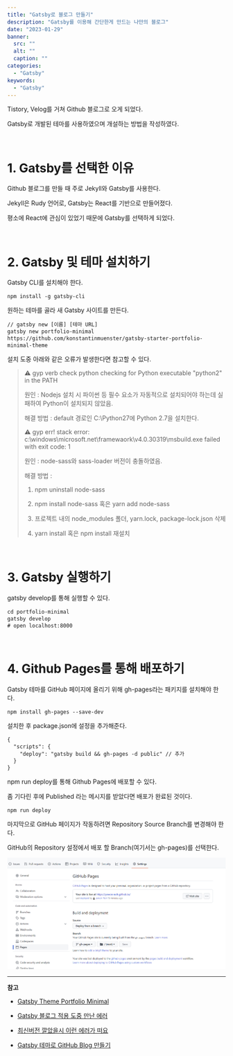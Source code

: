 ```yaml
---
title: "Gatsby로 블로그 만들기"
description: "Gatsby를 이용해 간단한게 만드는 나만의 블로그"
date: "2023-01-29"
banner:
  src: ""
  alt: ""
  caption: ""
categories:
  - "Gatsby"
keywords:
  - "Gatsby"
---
```


Tistory, Velog를 거쳐 Github 블로그로 오게 되었다.

Gatsby로 개발된 테마를 사용하였으며 개설하는 방법을 작성하였다.

<br/>

# 1. Gatsby를 선택한 이유

Github 블로그를 만들 때 주로 Jekyll와 Gatsby를 사용한다.

Jekyll은 Rudy 언어로, Gatsby는 React를 기반으로 만들어졌다.

평소에 React에 관심이 있었기 때문에 Gatsby를 선택하게 되었다.

<br/>

# 2. Gatsby 및 테마 설치하기

Gatsby CLI를 설치해야 한다.

```
npm install -g gatsby-cli
```

원하는 테마를 골라 새 Gatsby 사이트를 만든다.

```
// gatsby new [이름] [테마 URL]
gatsby new portfolio-minimal https://github.com/konstantinmuenster/gatsby-starter-portfolio-minimal-theme
```

설치 도중 아래와 같은 오류가 발생한다면 참고할 수 있다.

> ⚠️ gyp verb check python checking for Python executable "python2" in the PATH
>
> 원인 : Nodejs 설치 시 파이썬 등 필수 요소가 자동적으로 설치되어야 하는데 실패하여 Python이 설치되지 않았음.
>
> 해결 방법 : default 경로인 C:\Python27에 Python 2.7을 설치한다.
>
> ⚠️ gyp err! stack error: c:\\windows\\microsoft.net\\framewaork\\v4.0.30319\\msbuild.exe failed with exit code: 1
>
> 원인 : node-sass와 sass-loader 버전이 충돌하였음.
>
> 해결 방법 :
>
> 1. npm uninstall node-sass
>
> 2. npm install node-sass 혹은 yarn add node-sass
>
> 3. 프로젝트 내의 node_modules 폴더, yarn.lock, package-lock.json 삭제
>
> 4. yarn install 혹은 npm install 재설치

<br/>

# 3. Gatsby 실행하기

gatsby develop를 통해 실행할 수 있다.

```
cd portfolio-minimal
gatsby develop
# open localhost:8000
```

<br/>

# 4. Github Pages를 통해 배포하기

Gatsby 테마를 GitHub 페이지에 올리기 위해 gh-pages라는 패키지를 설치해야 한다.

```
npm install gh-pages --save-dev
```

설치한 후 package.json에 설정을 추가해준다.

```
{
  "scripts": {
    "deploy": "gatsby build && gh-pages -d public" // 추가
  }
}
```

npm run deploy를 통해 Github Pages에 배포할 수 있다.

좀 기다린 후에 Published 라는 메시지를 받았다면 배포가 완료된 것이다.

```
npm run deploy
```

마지막으로 GitHub 페이지가 작동하려면 Repository Source Branch를 변경해야 한다.

GitHub의 Repository 설정에서 배포 할 Branch(여기서는 gh-pages)를 선택한다.

![image](image.png)

---

**참고**

- [Gatsby Theme Portfolio Minimal](https://github.com/konstantinmuenster/gatsby-theme-portfolio-minimal/tree/main/gatsby-theme-portfolio-minimal#using-the-content-directory)

- [Gatsby 블로그 적용 도중 만난 에러](https://kmkmi.github.io/Gatsby%20%EB%B8%94%EB%A1%9C%EA%B7%B8%20%EC%A0%81%EC%9A%A9%20%EB%8F%84%EC%A4%91%20%EB%A7%8C%EB%82%9C%20%EC%97%90%EB%9F%AC/)

- [최신버전 깔았을시 이런 에러가 떠요](https://codingapple.com/forums/topic/%EC%B5%9C%EC%8B%A0%EB%B2%84%EC%A0%84-%EA%B9%94%EC%95%98%EC%9D%84%EC%8B%9C-%EC%9D%B4%EB%9F%B0-%EC%97%90%EB%9F%AC%EA%B0%80-%EB%96%A0%EC%9A%94/)

- [Gatsby 테마로 GitHub Blog 만들기](https://www.zoomkoding.com/gatsby-github-blog/)
